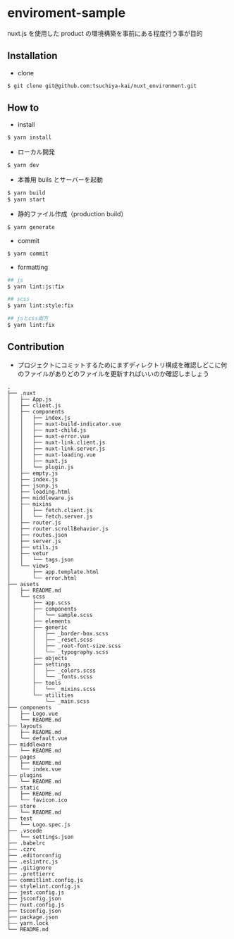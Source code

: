 # enviroment-sample

nuxt.js を使用した product の環境構築を事前にある程度行う事が目的

## Installation

- clone

```bash
$ git clone git@github.com:tsuchiya-kai/nuxt_environment.git
```

## How to

- install

```bash
$ yarn install
```

- ローカル開発

```bash
$ yarn dev
```

- 本番用 buils とサーバーを起動

```bash
$ yarn build
$ yarn start
```

- 静的ファイル作成（production build）

```bash
$ yarn generate
```

- commit

```bash
$ yarn commit
```

- formatting

```bash
## js
$ yarn lint:js:fix

## scss
$ yarn lint:style:fix

## jsとcss両方
$ yarn lint:fix
```

## Contribution

- プロジェクトにコミットするためにまずディレクトリ構成を確認しどこに何のファイルがありどのファイルを更新すればいいのか確認しましょう
 ```
.
├── .nuxt
│   ├── App.js
│   ├── client.js
│   ├── components
│   │   ├── index.js
│   │   ├── nuxt-build-indicator.vue
│   │   ├── nuxt-child.js
│   │   ├── nuxt-error.vue
│   │   ├── nuxt-link.client.js
│   │   ├── nuxt-link.server.js
│   │   ├── nuxt-loading.vue
│   │   ├── nuxt.js
│   │   └── plugin.js
│   ├── empty.js
│   ├── index.js
│   ├── jsonp.js
│   ├── loading.html
│   ├── middleware.js
│   ├── mixins
│   │   ├── fetch.client.js
│   │   └── fetch.server.js
│   ├── router.js
│   ├── router.scrollBehavior.js
│   ├── routes.json
│   ├── server.js
│   ├── utils.js
│   ├── vetur
│   │   └── tags.json
│   └── views
│       ├── app.template.html
│       └── error.html
├── assets
│   ├── README.md
│   └── scss
│       ├── app.scss
│       ├── components
│       │   └── sample.scss
│       ├── elements
│       ├── generic
│       │   ├── _border-box.scss
│       │   ├── _reset.scss
│       │   ├── _root-font-size.scss
│       │   └── _typography.scss
│       ├── objects
│       ├── settings
│       │   ├── _colors.scss
│       │   └── _fonts.scss
│       ├── tools
│       │   └── _mixins.scss
│       └── utilities
│           └── _main.scss
├── components
│   ├── Logo.vue
│   └── README.md
├── layouts
│   ├── README.md
│   └── default.vue
├── middleware
│   └── README.md
├── pages
│   ├── README.md
│   └── index.vue
├── plugins
│   └── README.md
├── static
│   ├── README.md
│   └── favicon.ico
├── store
│   └── README.md
├── test
│   └── Logo.spec.js
├── .vscode
│   └── settings.json
├── .babelrc
├── .czrc
├── .editorconfig
├── .eslintrc.js
├── .gitignore
├── .prettierrc
├── commitlint.config.js
├── stylelint.config.js
├── jest.config.js
├── jsconfig.json
├── nuxt.config.js
├── tsconfig.json
├── package.json
├── yarn.lock
└── README.md
```

